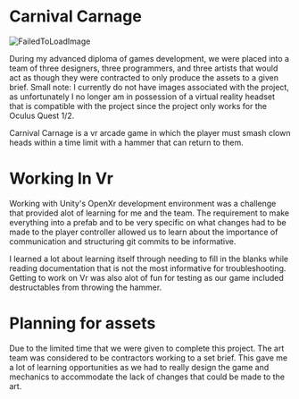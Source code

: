 # Carnival Carnage

![FailedToLoadImage](/ProjectAssets/CarnivalCarnage/CarnivalCarnage.gif)

During my advanced diploma of games development, we were placed into a team of three designers, three programmers, and three artists that would act as though they were contracted to only produce the assets to a given brief. Small note: I currently do not have images associated with the project, as unfortunately I no longer am in possession of a virtual reality headset that is compatible with the project since the project only works for the Oculus Quest 1/2.

Carnival Carnage is a vr arcade game in which the player must smash clown heads within a time limit with a hammer that can return to them.

# Working In Vr

Working with Unity's OpenXr development environment was a challenge that provided alot of learning for me and the team. The requirement to make everything into a prefab and to be very specific on what changes had to be made to the player controller allowed us to learn about the importance of communication and structuring git commits to be informative.

I learned a lot about learning itself through needing to fill in the blanks while reading documentation that is not the most informative for troubleshooting.
Getting to work on Vr was also alot of fun for testing as our game included destructables from throwing the hammer.

# Planning for assets

Due to the limited time that we were given to complete this project. The art team was considered to be contractors working to a set brief. This gave me a lot of learning opportunities as we had to really design the game and mechanics to accommodate the lack of changes that could be made to the art.